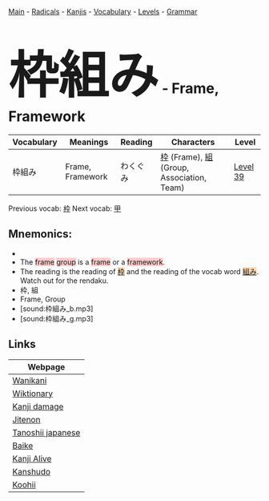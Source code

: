 <style> bigfont {font-size: 100px}</style>
[Main](../README.md) -
[Radicals](../radicals.md) -
[Kanjis](../kanjis.md) -
[Vocabulary](../vocabulary.md) -
[Levels](../levels.md) -
[Grammar](../grammar.md)
# <bigfont> 枠組み</bigfont> - Frame, Framework 

| Vocabulary | Meanings | Reading | Characters | Level |
| --- | --- | --- | --- | --- |
| 枠組み | Frame, Framework | わくぐみ |  [枠](../kanjis/枠.md) (Frame), [組](../kanjis/組.md) (Group, Association, Team) | [Level 39](../levels/wk_level39.md) |

Previous vocab: [枠](枠.md) Next vocab: [甲](甲.md) 

## Mnemonics:

* 
* The <span style="background-color:#ffcccb"> frame</span> <span style="background-color:#ffcccb"> group</span> is a <span style="background-color:#ffcccb"> frame</span> or a <span style="background-color:#ffcccb"> framework</span>.
* The reading is the reading of <span style="background-color:#fed8b1"> [枠](https://jisho.org/search/枠)</span> and the reading of the vocab word <span style="background-color:#fed8b1"> [組み](https://jisho.org/search/組み)</span>. Watch out for the rendaku.
* 枠, 組
* Frame, Group
* [sound:枠組み_b.mp3]
* [sound:枠組み_g.mp3]


## Links 

| Webpage |
| --- |
| [Wanikani          ](https://www.wanikani.com/kanji/枠組み) |
| [Wiktionary        ](https://en.wiktionary.org/wiki/枠組み) |
| [Kanji damage      ](http://www.kanjidamage.com/kanji/search?utf8=✓&q=枠組み) |
| [Jitenon           ](https://jitenon.com/kanji/枠組み) |
| [Tanoshii japanese ](https://www.tanoshiijapanese.com/dictionary/kanji.cfm?k=枠組み) |
| [Baike             ](https://baike.baidu.com/item/枠組み) |
| [Kanji Alive       ](https://app.kanjialive.com/枠組み) |
| [Kanshudo          ](https://www.kanshudo.com/searchmn?q=枠組み) |
| [Koohii            ](https://kanji.koohii.com/study/kanji/枠組み) |
